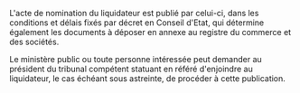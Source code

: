 L'acte de nomination du liquidateur est publié par celui-ci, dans les conditions et délais fixés par décret en Conseil d'Etat, qui détermine également les documents à déposer en annexe au registre du commerce et des sociétés.


Le ministère public ou toute personne intéressée peut demander au président du tribunal compétent statuant en référé d'enjoindre au liquidateur, le cas échéant sous astreinte, de procéder à cette publication. 


  
